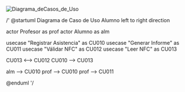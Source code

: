 ![Diagrama_deCasos_de_Uso](DCU-002_Alumno.png)﻿

/'
@startuml Diagrama de Caso de Uso Alumno
left to right direction

actor Profesor as prof
actor Alumno as alm

usecase "Registrar Asistencia" as CU010
usecase "Generar Informe" as CU011
usecase "Válidar NFC" as CU012
usecase "Leer NFC" as CU013

CU013 <--> CU012
CU010 --> CU013

alm --> CU010
prof --> CU010
prof --> CU011

@enduml
'/
